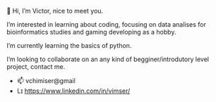 👋 Hi, I’m Victor, nice to meet you.

I’m interested in learning about coding, focusing on data analises for bioinformatics studies and gaming developing as a hobby.

I’m currently learning the basics of python.

I’m looking to collaborate on an any kind of begginer/introdutory level project, contact me.

- 📫 vchimiser@gmail  
- Lɪ https://www.linkedin.com/in/vimser/

<!---
vimser/vimser is a ✨ special ✨ repository because its `README.md` (this file) appears on your GitHub profile.
You can click the Preview link to take a look at your changes.
--->
